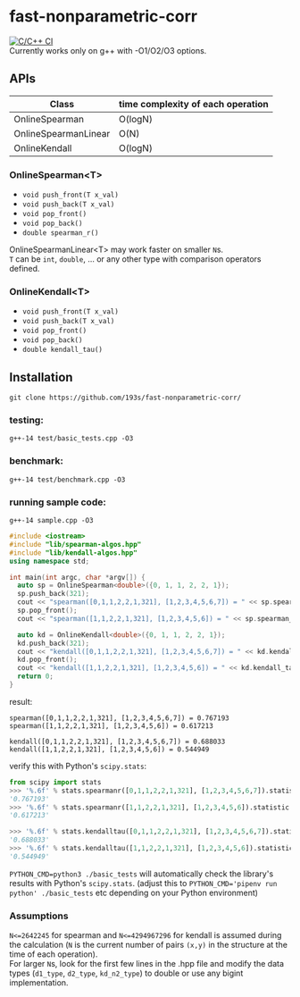 # fast-nonparametric-corr
[![C/C++ CI](https://github.com/193s/fast-nonparametric-corr/actions/workflows/c-cpp.yml/badge.svg)](https://github.com/193s/fast-nonparametric-corr/actions/workflows/c-cpp.yml)  
Currently works only on g++ with -O1/O2/O3 options.  

## APIs
| Class | time complexity of each operation |
| ---- | ---- |
| OnlineSpearman | O(logN) |
| OnlineSpearmanLinear | O(N) |
| OnlineKendall | O(logN) |

### OnlineSpearman\<T\>
- `void push_front(T x_val)`
- `void push_back(T x_val)`
- `void pop_front()`
- `void pop_back()`
- `double spearman_r()`

OnlineSpearmanLinear\<T\> may work faster on smaller `N`s.  
`T` can be `int`, `double`, ... or any other type with comparison operators defined.

### OnlineKendall\<T\>
- `void push_front(T x_val)`
- `void push_back(T x_val)`
- `void pop_front()`
- `void pop_back()`
- `double kendall_tau()`  


## Installation
`git clone https://github.com/193s/fast-nonparametric-corr/`
### testing:
`g++-14 test/basic_tests.cpp -O3`  

### benchmark:
`g++-14 test/benchmark.cpp -O3`  
<!--
- `./a.out r <<< "20000 1000"` : testing on randomized sequence without duplicate values, T=20000, N=1000
- `./a.out d <<< "20000 1000"` : testing on randomized sequence with duplicate values, T=20000, N=1000
-->

### running sample code:
`g++-14 sample.cpp -O3`  
```c++
#include <iostream>
#include "lib/spearman-algos.hpp"
#include "lib/kendall-algos.hpp"
using namespace std;

int main(int argc, char *argv[]) {
  auto sp = OnlineSpearman<double>({0, 1, 1, 2, 2, 1});
  sp.push_back(321);
  cout << "spearman([0,1,1,2,2,1,321], [1,2,3,4,5,6,7]) = " << sp.spearman_r() << "\n";
  sp.pop_front();
  cout << "spearman([1,1,2,2,1,321], [1,2,3,4,5,6]) = " << sp.spearman_r() << "\n";

  auto kd = OnlineKendall<double>({0, 1, 1, 2, 2, 1});
  kd.push_back(321);
  cout << "kendall([0,1,1,2,2,1,321], [1,2,3,4,5,6,7]) = " << kd.kendall_tau() << "\n";
  kd.pop_front();
  cout << "kendall([1,1,2,2,1,321], [1,2,3,4,5,6]) = " << kd.kendall_tau() << "\n";
  return 0;
}
```

result:
```
spearman([0,1,1,2,2,1,321], [1,2,3,4,5,6,7]) = 0.767193
spearman([1,1,2,2,1,321], [1,2,3,4,5,6]) = 0.617213

kendall([0,1,1,2,2,1,321], [1,2,3,4,5,6,7]) = 0.688033
kendall([1,1,2,2,1,321], [1,2,3,4,5,6]) = 0.544949
```

verify this with Python's `scipy.stats`:
```python
from scipy import stats
>>> '%.6f' % stats.spearmanr([0,1,1,2,2,1,321], [1,2,3,4,5,6,7]).statistic
'0.767193'
>>> '%.6f' % stats.spearmanr([1,1,2,2,1,321], [1,2,3,4,5,6]).statistic
'0.617213'

>>> '%.6f' % stats.kendalltau([0,1,1,2,2,1,321], [1,2,3,4,5,6,7]).statistic
'0.688033'
>>> '%.6f' % stats.kendalltau([1,1,2,2,1,321], [1,2,3,4,5,6]).statistic
'0.544949'
```

`PYTHON_CMD=python3 ./basic_tests` will automatically check the library's results with Python's `scipy.stats`. (adjust this to `PYTHON_CMD='pipenv run python' ./basic_tests` etc depending on your Python environment)

### Assumptions
`N<=2642245` for spearman and `N<=4294967296` for kendall is assumed during the calculation (`N` is the current number of pairs `(x,y)` in the structure at the time of each operation).  
For larger `N`s, look for the first few lines in the .hpp file and modify the data types (`d1_type`, `d2_type`, `kd_n2_type`) to double or use any bigint implementation.  

